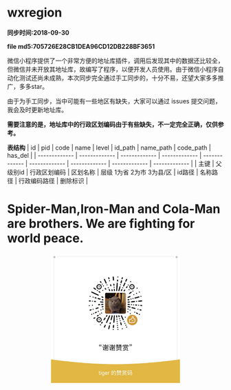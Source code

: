 # wxregion

**同步时间:2018-09-30**      

**file md5:705726E28CB1DEA96CD12DB228BF3651**

微信小程序提供了一个非常方便的地址库插件，调用后发现其中的数据还比较全，但微信并未开放其地址库，故编写了程序，以便开发人员使用。由于微信小程序自动化测试还尚未成熟，本次同步完全通过手工同步的，十分不易，还望大家多多推广，多多star。

由于为手工同步，当中可能有一些地区有缺失，大家可以通过 issues 提交问题，我会及时更新地址库。

**需要注意的是，地址库中的行政区划编码由于有些缺失，不一定完全正确，仅供参考。**

**表结构**
| id | pid | code | name | level | id_path | name_path | code_path | has_del |
| ------------- | ------------- | ------------- | ------------- | ------------- | ------------- | ------------- | ------------- | ------------- |
| 主键 | 父级别id | 行政区划编码 | 区划名称 | 层级 1为省 2为市 3为县/区  | id路径 | 名称路径 | 行政编码路径 | 删除标识 |

# Spider-Man,Iron-Man and Cola-Man are brothers. We are fighting for world peace. 

<div align="center">
<img width="300" height="300" src="qrcode.jpeg"/>
</div>